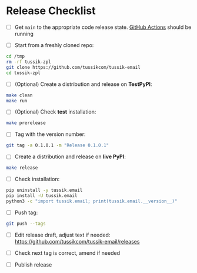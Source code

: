 # Release Checklist

- [ ] Get `main` to the appropriate code release state.
      [GitHub Actions](https://github.com/tussikcom/tussik-email/actions) should be running
      
* [ ] Start from a freshly cloned repo:

```bash
cd /tmp
rm -rf tussik-zpl
git clone https://github.com/tussikcom/tussik-email
cd tussik-zpl
```

* [ ] (Optional) Create a distribution and release on **TestPyPI**:

```bash
make clean
make run
```

- [ ] (Optional) Check **test** installation:

```bash
make prerelease
```

* [ ] Tag with the version number:

```bash
git tag -a 0.1.0.1 -m "Release 0.1.0.1"
```

* [ ] Create a distribution and release on **live PyPI**:

```bash
make release
```

* [ ] Check installation:

```bash
pip uninstall -y tussik.email
pip install -U tussik.email
python3 -c "import tussik.email; print(tussik.email.__version__)"
```

* [ ] Push tag:
 ```bash
git push --tags
```

* [ ] Edit release draft, adjust text if needed: https://github.com/tussikcom/tussik-email/releases

* [ ] Check next tag is correct, amend if needed

* [ ] Publish release